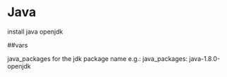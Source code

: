 # Java

install java openjdk

##vars

java\_packages for the jdk package name
e.g.: java\_packages: java-1.8.0-openjdk
